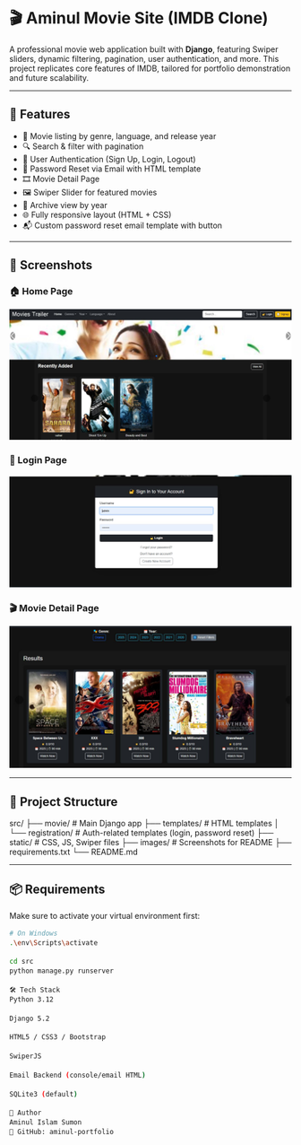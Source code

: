 # 🎬 Aminul Movie Site (IMDB Clone)

A professional movie web application built with **Django**, featuring Swiper sliders, dynamic filtering, pagination, user authentication, and more. This project replicates core features of IMDB, tailored for portfolio demonstration and future scalability.

---

## 🚀 Features

- 🎥 Movie listing by genre, language, and release year
- 🔍 Search & filter with pagination
- 👤 User Authentication (Sign Up, Login, Logout)
- 🔐 Password Reset via Email with HTML template
- 🎞️ Movie Detail Page
- 🖼️ Swiper Slider for featured movies
- 📅 Archive view by year
- 🌐 Fully responsive layout (HTML + CSS)
- 📬 Custom password reset email template with button

---

## 📸 Screenshots

### 🏠 Home Page
![Home](images/home.jpg)

### 🔐 Login Page
![Login](images/login.jpg)

### 🎬 Movie Detail Page
![Movie Detail](images/movie-detail.jpg)

---

## 📁 Project Structure

src/
├── movie/ # Main Django app
├── templates/ # HTML templates
│ └── registration/ # Auth-related templates (login, password reset)
├── static/ # CSS, JS, Swiper files
├── images/ # Screenshots for README
├── requirements.txt
└── README.md

---

## 📦 Requirements

Make sure to activate your virtual environment first:

```bash
# On Windows
.\env\Scripts\activate

cd src
python manage.py runserver

🛠️ Tech Stack
Python 3.12

Django 5.2

HTML5 / CSS3 / Bootstrap

SwiperJS

Email Backend (console/email HTML)

SQLite3 (default)

👤 Author
Aminul Islam Sumon
🔗 GitHub: aminul-portfolio

